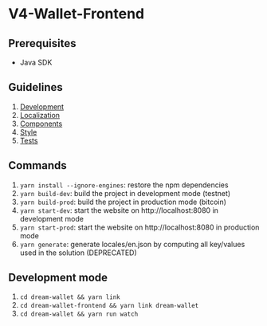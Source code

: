 # V4-Wallet-Frontend

## Prerequisites
* Java SDK

## Guidelines

1. [Development](../master/help/Development.md)
1. [Localization](../master/help/Localization.md)
1. [Components](../master/help/Components.md)
1. [Style](../master/help/Style.md)
1. [Tests](../master/help/Tests.md)

## Commands

1. `yarn install --ignore-engines`: restore the npm dependencies
2. `yarn build-dev`: build the project in development mode (testnet)
3. `yarn build-prod`: build the project in production mode (bitcoin)
4. `yarn start-dev`: start the website on http://localhost:8080 in development mode
5. `yarn start-prod`: start the website on http://localhost:8080 in production mode
6. `yarn generate`: generate locales/en.json by computing all key/values used in the solution (DEPRECATED)

## Development mode

1. `cd dream-wallet && yarn link`
2. `cd dream-wallet-frontend && yarn link dream-wallet`
3. `cd dream-wallet && yarn run watch`
